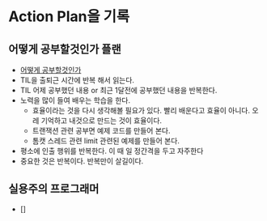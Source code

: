 # Action Plan을 기록

## 어떻게 공부할것인가 플랜
* [어떻게 공부할것인가](https://github.com/cheese10yun/TIL/blob/master/%EB%8F%84%EC%84%9C/%EC%96%B4%EB%96%BB%EA%B2%8C%EA%B3%B5%EB%B6%80%ED%95%A0%EA%B2%83%EC%9D%B8%EA%B0%80.md)
* TIL을 출퇴근 시간에 반복 해서 읽는다.
* TIL 어제 공부했던 내용 or 최근 1달전에 공부했던 내용을 반복한다.
* 노력을 많이 들여 배우는 학습을 한다.
  * 효율이라는 것을 다시 생각해볼 필요가 있다. 빨리 배운다고 효율이 아니다. 오레 기억하고 내것으로 만드는 것이 효율이다.
  * 트랜잭션 관련 공부면 예제 코드를 만들어 본다.
  * 톰캣 스레드 관련 limit 관련된 예제를 만들어 본다.
* 평소에 인출 행위를 반복한다. 이 때 일 정간격을 두고 자주한다
* 중요한 것은 반복이다. 반복만이 살길이다.

## 실용주의 프로그래머
* []